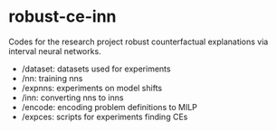 # robust-ce-inn

Codes for the research project robust counterfactual explanations via interval neural networks.

- /dataset: datasets used for experiments
- /nn: training nns
- /expnns: experiments on model shifts
- /inn: converting nns to inns
- /encode: encoding problem definitions to MILP
- /expces: scripts for experiments finding CEs
